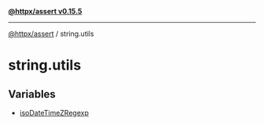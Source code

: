 [**@httpx/assert v0.15.5**](../README.md)

***

[@httpx/assert](../README.md) / string.utils

# string.utils

## Variables

- [isoDateTimeZRegexp](variables/isoDateTimeZRegexp.md)

